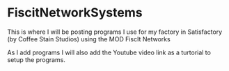 # FiscitNetworkSystems

This is where I will be posting programs I use for my factory in Satisfactory (by Coffee Stain Studios) using the MOD FiscIt Networks

As I add programs I will also add the Youtube video link as a turtorial to setup the programs.

